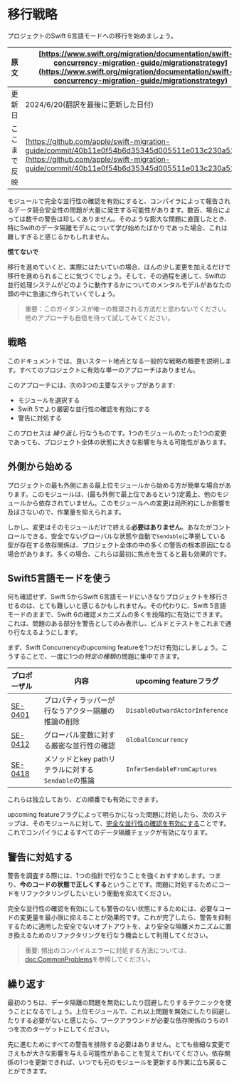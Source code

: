 # 移行戦略

プロジェクトのSwift 6言語モードへの移行を始めましょう。

|原文|[https://www.swift.org/migration/documentation/swift-6-concurrency-migration-guide/migrationstrategy](https://www.swift.org/migration/documentation/swift-6-concurrency-migration-guide/migrationstrategy)|
|---|---|
|更新日|2024/6/20(翻訳を最後に更新した日付)|
|ここまで反映|[https://github.com/apple/swift-migration-guide/commit/40b11e0f54b6d35345d005511e013c230a520d26](https://github.com/apple/swift-migration-guide/commit/40b11e0f54b6d35345d005511e013c230a520d26)|

モジュールで完全な並行性の確認を有効にすると、コンパイラによって報告されるデータ競合安全性の問題が大量に発生する可能性があります。数百、場合によっては数千の警告は珍しくありません。そのような膨大な問題に直面したとき、特にSwiftのデータ隔離モデルについて学び始めたばかりであった場合、これは難しすぎると感じるかもしれません。

**慌てないで**

移行を進めていくと、実際にはたいていの場合、ほんの少し変更を加えるだけで移行を進められることに気づくでしょう。そして、その過程を通して、Swiftの並行処理システムがどのように動作するかについてのメンタルモデルがあなたの頭の中に急速に作られていくでしょう。

> 重要：このガイダンスが唯一の推奨される方法だと思わないでください。他のアプローチも自信を持って試してみてください。

## 戦略

このドキュメントでは、良いスタート地点となる一般的な戦略の概要を説明します。すべてのプロジェクトに有効な単一のアプローチはありません。

このアプローチには、次の3つの主要なステップがあります:
- モジュールを選択する
- Swift 5でより厳密な並行性の確認を有効にする
- 警告に対処する

このプロセスは _繰り返し_ 行なうものです。1つのモジュールのたった1つの変更であっても、プロジェクト全体の状態に大きな影響を与える可能性があります。

## 外側から始める

プロジェクトの最も外側にある最上位モジュールから始める方が簡単な場合があります。このモジュールは、(最も外側で最上位であるという)定義上、他のモジュールから依存されていません。このモジュールへの変更は局所的にしか影響を及ぼさないので、作業量を抑えられます。

しかし、変更はそのモジュールだけで終える**必要はありません**。あなたがコントロールできる、安全でないグローバルな状態や自動で`Sendable`に準拠している型が存在する依存関係は、プロジェクト全体の中の多くの警告の根本原因になる場合があります。多くの場合、これらは最初に焦点を当てると最も効果的です。

## Swift5言語モードを使う

何も確認せず、Swift 5からSwift 6言語モードにいきなりプロジェクトを移行させるのは、とても難しいと感じるかもしれません。その代わりに、Swift 5言語モードのままで、Swift 6の確認メカニズムの多くを段階的に有効にできます。これは、問題のある部分を警告としてのみ表示し、ビルドとテストをこれまで通り行なえるようにします。

まず、Swift Concurrencyのupcoming featureを1つだけ有効にしましょう。こうすることで、一度に1つの*特定の種類*の問題に集中できます。

プロポーザル    | 内容 | upcoming featureフラグ 
:-----------|-------------|-------------
[SE-0401][] | プロパティラッパーが行なうアクター隔離の推論の削除 | `DisableOutwardActorInference`
[SE-0412][] | グローバル変数に対する厳密な並行性の確認 | `GlobalConcurrency`
[SE-0418][] | メソッドとkey pathリテラルに対する`Sendable`の推論 | `InferSendableFromCaptures`

[SE-0401]: https://github.com/swiftlang/swift-evolution/blob/main/proposals/0401-remove-property-wrapper-isolation.md
[SE-0412]: https://github.com/swiftlang/swift-evolution/blob/main/proposals/0412-strict-concurrency-for-global-variables.md
[SE-0418]: https://github.com/swiftlang/swift-evolution/blob/main/proposals/0418-inferring-sendable-for-methods.md

これらは独立しており、どの順番でも有効にできます。

upcoming featureフラグによって明らかになった問題に対処したら、次のステップは、そのモジュールに対して、[完全な並行性の確認を有効にする][CompleteChecking]ことです。これでコンパイラによるすべてのデータ隔離チェックが有効になります。

[CompleteChecking]: <doc:CompleteChecking>

## 警告に対処する

警告を調査する際には、1つの指針で行なうことを強くおすすめします。つまり、**今のコードの状態で正しくする**ということです。問題に対処するためにコードをリファクタリングしたいという衝動を抑えてください。

完全な並行性の確認を有効にしても警告のない状態にするためには、必要なコードの変更量を最小限に抑えることが効果的です。これが完了したら、警告を抑制するために適用した安全でないオプトアウトを、より安全な隔離メカニズムに置き換えるためのリファクタリングを行なう機会として利用してください。

> 重要: 頻出のコンパイルエラーに対処する方法については、<doc:CommonProblems>を参照してください。

## 繰り返す

最初のうちは、データ隔離の問題を無効にしたり回避したりするテクニックを使うことになるでしょう。上位モジュールで、これ以上問題を無効にしたり回避したりする必要がないと感じたら、ワークアラウンドが必要な依存関係のうちの1つを次のターゲットにしてください。

先に進むためにすべての警告を排除する必要はありません。とても些細な変更でさえもが大きな影響を与える可能性があることを覚えておいてください。依存関係の1つを更新できれば、いつでも元のモジュールを更新する作業に立ち戻ることができます。